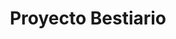 ---
title: Proyecto Bestiario
description: Conjunto de relatos cortos independientes que suceden en el mismo universo, cuyo nexo son los animales y criaturas alrededor de los cuáles gira cada historia
goal: 25000
current: 28330
nanowrimo: https://nanowrimo.org/participants/elena-torro/projects/proyecto-bestiario
status: Borrador terminado
curiosities:
  - Algunos de esos relatos están publicados en esta web 👀
  - Esos relatos no estaban pensados para formar parte de una antología, ¡pero surgió así!
  - Se titulará "Señoras galácticas buscan bestias cósmicas"
  - Quiero autopublicarlo antes del NaNoWriMo 2022
tags:
  - wip
order: 1
---
